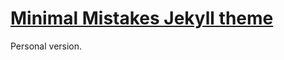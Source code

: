 # [Minimal Mistakes Jekyll theme](https://mmistakes.github.io/minimal-mistakes/)

Personal version.

